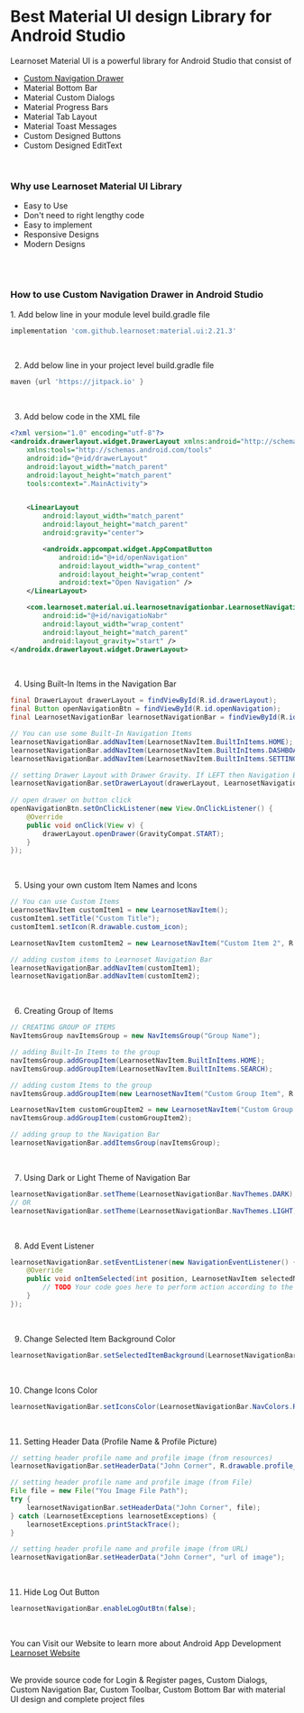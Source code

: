 
# Best Material UI design Library for Android Studio

Learnoset Material UI is a powerful library for Android Studio that consist of
<ul>
<a href = "#navigation_bar"><li>Custom Navigation Drawer</li></a>
<li>Material Bottom Bar</li>
<li>Material Custom Dialogs</li>
<li>Material Progress Bars</li>
<li>Material Tab Layout</li>
<li>Material Toast Messages</li>
<li>Custom Designed Buttons</li>
<li>Custom Designed EditText</li>
</ul>
<br>

<h3>Why use Learnoset Material UI Library</h3>
<ul>
<li>
  Easy to Use 
 </li>
  <li>
  Don't need to right lengthy code
 </li>  
  <li>
  Easy to implement
 </li>
  <li>
  Responsive Designs
 </li>
  <li>
  Modern Designs
 </li> 
</ul>
<br><br>
<h3 id = "navigation_bar">How to use Custom Navigation Drawer in Android Studio</h3>
1. Add below line in your module level build.gradle file

```groovy
implementation 'com.github.learnoset:material.ui:2.21.3'
```

<br>

2. Add below line in your project level build.gradle file

```groovy
maven {url 'https://jitpack.io' }
```

<br>


3. Add below code in the XML file

```xml
<?xml version="1.0" encoding="utf-8"?>
<androidx.drawerlayout.widget.DrawerLayout xmlns:android="http://schemas.android.com/apk/res/android"
    xmlns:tools="http://schemas.android.com/tools"
    android:id="@+id/drawerLayout"
    android:layout_width="match_parent"
    android:layout_height="match_parent"
    tools:context=".MainActivity">


    <LinearLayout
        android:layout_width="match_parent"
        android:layout_height="match_parent"
        android:gravity="center">

        <androidx.appcompat.widget.AppCompatButton
            android:id="@+id/openNavigation"
            android:layout_width="wrap_content"
            android:layout_height="wrap_content"
            android:text="Open Navigation" />
    </LinearLayout>

    <com.learnoset.material.ui.learnosetnavigationbar.LearnosetNavigationBar
        android:id="@+id/navigatioNabr"
        android:layout_width="wrap_content"
        android:layout_height="match_parent"
        android:layout_gravity="start" />
</androidx.drawerlayout.widget.DrawerLayout>
```

<br>

4. Using Built-In Items in the Navigation Bar

```java
final DrawerLayout drawerLayout = findViewById(R.id.drawerLayout);
final Button openNavigationBtn = findViewById(R.id.openNavigation);
final LearnosetNavigationBar learnosetNavigationBar = findViewById(R.id.navigatioNabr);

// You can use some Built-In Navigation Items
learnosetNavigationBar.addNavItem(LearnosetNavItem.BuiltInItems.HOME);
learnosetNavigationBar.addNavItem(LearnosetNavItem.BuiltInItems.DASHBOARD);
learnosetNavigationBar.addNavItem(LearnosetNavItem.BuiltInItems.SETTINGS);

// setting Drawer Layout with Drawer Gravity. If LEFT then Navigation Bar opens from Left Side. If RIGHT then opens from right Side
learnosetNavigationBar.setDrawerLayout(drawerLayout, LearnosetNavigationBar.DrawerGravity.LEFT);
        
// open drawer on button click
openNavigationBtn.setOnClickListener(new View.OnClickListener() {
    @Override
    public void onClick(View v) {
        drawerLayout.openDrawer(GravityCompat.START);
    }
});
```

<br>

5. Using your own custom Item Names and Icons

```java
// You can use Custom Items
LearnosetNavItem customItem1 = new LearnosetNavItem();
customItem1.setTitle("Custom Title");
customItem1.setIcon(R.drawable.custom_icon);

LearnosetNavItem customItem2 = new LearnosetNavItem("Custom Item 2", R.drawable.custom_item_2);

// adding custom items to Learnoset Navigation Bar
learnosetNavigationBar.addNavItem(customItem1);
learnosetNavigationBar.addNavItem(customItem2);
```

<br>

6. Creating Group of Items

```java
// CREATING GROUP OF ITEMS
NavItemsGroup navItemsGroup = new NavItemsGroup("Group Name");

// adding Built-In Items to the group
navItemsGroup.addGroupItem(LearnosetNavItem.BuiltInItems.HOME);
navItemsGroup.addGroupItem(LearnosetNavItem.BuiltInItems.SEARCH);

// adding custom Items to the group
navItemsGroup.addGroupItem(new LearnosetNavItem("Custom Group Item", R.drawable.custom_item_icon));

LearnosetNavItem customGroupItem2 = new LearnosetNavItem("Custom Group Item 3 ", R.drawable.custom_item_3);
navItemsGroup.addGroupItem(customGroupItem2);

// adding group to the Navigation Bar
learnosetNavigationBar.addItemsGroup(navItemsGroup);
```

<br>

7. Using Dark or Light Theme of Navigation Bar
```java
learnosetNavigationBar.setTheme(LearnosetNavigationBar.NavThemes.DARK);
// OR
learnosetNavigationBar.setTheme(LearnosetNavigationBar.NavThemes.LIGHT);
```

<br>

8. Add Event Listener
```java
learnosetNavigationBar.setEventListener(new NavigationEventListener() {
    @Override
    public void onItemSelected(int position, LearnosetNavItem selectedNavItem) {
        // TODO Your code goes here to perform action according to the selected Item
    }
});
```

<br>

9. Change Selected Item Background Color
```java
learnosetNavigationBar.setSelectedItemBackground(LearnosetNavigationBar.NavColors.ORANGE);
```

<br>

10. Change Icons Color
```java
learnosetNavigationBar.setIconsColor(LearnosetNavigationBar.NavColors.RED);
```

<br>

11. Setting Header Data (Profile Name & Profile Picture)
```java
// setting header profile name and profile image (from resources)
learnosetNavigationBar.setHeaderData("John Corner", R.drawable.profile_image);

// setting header profile name and profile image (from File)
File file = new File("You Image File Path");
try {
    learnosetNavigationBar.setHeaderData("John Corner", file);
} catch (LearnosetExceptions learnosetExceptions) {
    learnosetExceptions.printStackTrace();
}

// setting header profile name and profile image (from URL)
learnosetNavigationBar.setHeaderData("John Corner", "url of image");
```

<br>

11. Hide Log Out Button
```java
learnosetNavigationBar.enableLogOutBtn(false);
```

<br>

You can Visit our Website to learn more about Android App Development<br>
[Learnoset Website](https://learnoset.com/)

<br>
We provide source code for Login & Register pages, Custom Dialogs, Custom Navigation Bar, Custom Toolbar, Custom Bottom Bar with material UI design and complete project files
